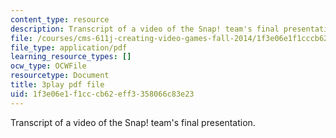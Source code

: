 ```yaml
---
content_type: resource
description: Transcript of a video of the Snap! team's final presentation.
file: /courses/cms-611j-creating-video-games-fall-2014/1f3e06e1f1cccb62eff3358066c83e23_sKolTx6sxUo.pdf
file_type: application/pdf
learning_resource_types: []
ocw_type: OCWFile
resourcetype: Document
title: 3play pdf file
uid: 1f3e06e1-f1cc-cb62-eff3-358066c83e23
---
```

Transcript of a video of the Snap! team's final presentation.